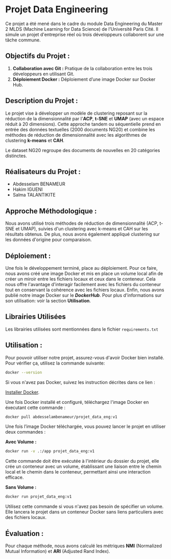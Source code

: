 # Projet Data Engineering

Ce projet a été mené dans le cadre du module Data Engineering du Master 2 MLDS (Machine Learning for Data Science) de l’Université Paris Cité. Il simule un projet d'entreprise réel où trois développeurs collaborent sur une tâche commune.

## Objectifs du Projet :

1. **Collaboration avec Git :** Pratique de la collaboration entre les trois développeurs en utilisant Git.
2. **Déploiement Docker :** Déploiement d’une image Docker sur Docker Hub.

## Description du Projet :

Le projet vise à développer un modèle de clustering reposant sur la réduction de la dimensionnalité par l'**ACP**, **t-SNE** et **UMAP** (avec un espace réduit à 20 dimensions). Cette approche tandem ou séquentielle prend en entrée des données textuelles (2000 documents NG20) et combine les méthodes de réduction de dimensionnalité avec les algorithmes de clustering **k-means** et **CAH**.

Le dataset NG20 regroupe des documents de nouvelles en 20 catégories distinctes.

## Réalisateurs du Projet :

- Abdesselam BENAMEUR
- Hakim IGUENI
- Salma TALANTIKITE

## Approche Méthodologique :

Nous avons utilisé trois méthodes de réduction de dimensionnalité (ACP, t-SNE et UMAP), suivies d'un clustering avec k-means et CAH sur les résultats obtenus. De plus, nous avons également appliqué clustering sur les données d'origine pour comparaison.

## Déploiement :

Une fois le développement terminé, place au déploiement. Pour ce faire, nous avons créé une image Docker et mis en place un volume local afin de créer un miroir entre les fichiers locaux et ceux dans le conteneur. Cela nous offre l'avantage d'interagir facilement avec les fichiers du conteneur tout en conservant la cohérence avec les fichiers locaux.
Enfin, nous avons publié notre image Docker sur le **_DockerHub_**.
Pour plus d'informations sur son utilisation: voir la section **Utilisation**.

## Librairies Utilisées

Les librairies utilisées sont mentionnées dans le fichier `requirements.txt`

## Utilisation :

Pour pouvoir utiliser notre projet, assurez-vous d'avoir Docker bien installé. Pour vérifier ça, utilisez la commande suivante:

```bash
docker --version
```

Si vous n'avez pas Docker, suivez les instruction décrites dans ce lien :

[Installer Docker](https://www.docker.com/products/docker-desktop/).

Une fois Docker installé et configuré, téléchargez l'image Docker en éxecutant cette commande :

```bash
docker pull abdesselambenameur/projet_data_eng:v1
```

Une fois l’image Docker téléchargée, vous pouvez lancer le projet en utiliser deux commandes :

**Avec Volume :**

```bash
docker run -v .:/app projet_data_eng:v1
```

Cette commande doit être exécutée à l'intérieur du dossier du projet, elle crée un conteneur avec un volume, établissant une liaison entre le chemin local et le chemin dans le conteneur, permettant ainsi une interaction efficace.

**Sans Volume :**

```bash
docker run projet_data_eng:v1
```

Utilisez cette commande si vous n'avez pas besoin de spécifier un volume. Elle lancera le projet dans un conteneur Docker sans liens particuliers avec des fichiers locaux.

## Évaluation :

Pour chaque méthode, nous avons calculé les métriques **NMI** (Normalized Mutual Information) et **ARI** (Adjusted Rand Index).
